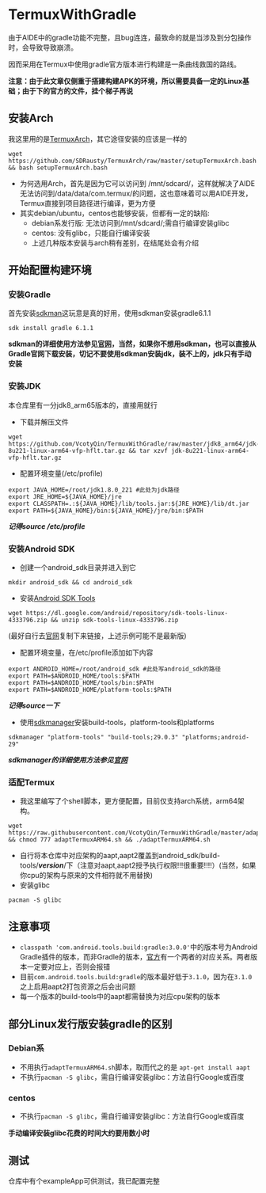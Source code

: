 # TermuxWithGradle
由于AIDE中的gradle功能不完整，且bug连连，最致命的就是当涉及到分包操作时，会导致导致崩溃。

因而采用在Termux中使用gradle官方版本进行构建是一条曲线救国的路线。

**注意：由于此文章仅侧重于搭建构建APK的环境，所以需要具备一定的Linux基础；由于下的官方的文件，挂个梯子再说**
## 安装Arch
我这里用的是[TermuxArch](https://github.com/SDRausty/TermuxArch)，其它途径安装的应该是一样的

`wget https://github.com/SDRausty/TermuxArch/raw/master/setupTermuxArch.bash && bash setupTermuxArch.bash`

*    为何选用Arch，首先是因为它可以访问到  /mnt/sdcard/，这样就解决了AIDE无法访问到/data/data/com.termux/的问题，这也意味着可以用AIDE开发，Termux直接到项目路径进行编译，更为方便
 * 其实debian/ubuntu，centos也能够安装，但都有一定的缺陷:
    - debian系发行版:  无法访问到/mnt/sdcard/;需自行编译安装glibc
    - centos: 没有glibc，只能自行编译安装
    - 上述几种版本安装与arch稍有差别，在结尾处会有介绍

## 开始配置构建环境
### 安装Gradle
首先安装[sdkman](https://sdkman.io/install)这玩意是真的好用，使用sdkman安装gradle6.1.1

`sdk install gradle 6.1.1`

**sdkman的详细使用方法参见[官网](https://sdkman.io/)，当然，如果你不想用sdkman，也可以直接从Gradle官网下载安装，切记不要使用sdkman安装jdk，装不上的，jdk只有手动安装**
### 安装JDK
本仓库里有一分jdk8_arm65版本的，直接用就行
* 下载并解压文件
```
wget https://github.com/VcotyQin/TermuxWithGradle/raw/master/jdk8_arm64/jdk-8u221-linux-arm64-vfp-hflt.tar.gz && tar xzvf jdk-8u221-linux-arm64-vfp-hflt.tar.gz
```
* 配置环境变量(/etc/profile)
```
export JAVA_HOME=/root/jdk1.8.0_221 #此处为jdk路径
export JRE_HOME=${JAVA_HOME}/jre
export CLASSPATH=.:${JAVA_HOME}/lib/tools.jar:${JRE_HOME}/lib/dt.jar
export PATH=${JAVA_HOME}/bin:${JAVA_HOME}/jre/bin:$PATH
```
***记得source /etc/profile***

### 安装Android SDK
* 创建一个android_sdk目录并进入到它
 
`mkdir android_sdk && cd android_sdk`

* 安装[Android SDK Tools](https://developer.android.com/studio/)

```
wget https://dl.google.com/android/repository/sdk-tools-linux-4333796.zip && unzip sdk-tools-linux-4333796.zip 
```
(最好自行去[官网](https://developer.android.com/studio/)复制下来链接，上述示例可能不是最新版)

* 配置环境变量，在/etc/profile添加如下内容

```
export ANDROID_HOME=/root/android_sdk #此处写android_sdk的路径
export PATH=$ANDROID_HOME/tools:$PATH
export PATH=$ANDROID_HOME/tools/bin:$PATH
export PATH=$ANDROID_HOME/platform-tools:$PATH
```
***记得source一下***

* 使用[sdkmanager](https://developer.android.com/studio/command-line/sdkmanager)安装build-tools，platform-tools和platforms
```
sdkmanager "platform-tools" "build-tools;29.0.3" "platforms;android-29"
```
***sdkmanager的详细使用方法参见[官网](https://developer.android.com/studio/command-line/sdkmanager)***

### 适配Termux
* 我这里编写了个shell脚本，更方便配置，目前仅支持arch系统，arm64架构。
```
wget https://raw.githubusercontent.com/VcotyQin/TermuxWithGradle/master/adaptTermuxARM64.sh && chmod 777 adaptTermuxARM64.sh && ./adaptTermuxARM64.sh
```
* 自行将本仓库中对应架构的aapt,aapt2覆盖到android_sdk/build-tools/***version***/下（注意对aapt,aapt2授予执行权限!!!很重要!!!!）(当然，如果你cpu的架构与原来的文件相符就不用替换)
* 安装glibc
```
pacman -S glibc
```
## 注意事项
- `classpath 'com.android.tools.build:gradle:3.0.0'`中的版本号为Android Gradle插件的版本，而非Gradle的版本，[官方](https://developer.android.com/studio/releases/gradle-plugin?hl=zh-cn)有一个两者的对应关系。两者版本一定要对应上，否则会报错
- 目前`com.android.tools.build:gradle`的版本最好低于`3.1.0`，因为在`3.1.0`之上启用aapt2打包资源之后会出问题
- 每一个版本的build-tools中的aapt都需替换为对应cpu架构的版本

## 部分Linux发行版安装gradle的区别
### Debian系
- 不用执行`adaptTermuxARM64.sh`脚本，取而代之的是
`apt-get install aapt`
- 不执行`pacman -S glibc`，需自行编译安装glibc：方法自行Google或百度
### centos
- 不执行`pacman -S glibc`，需自行编译安装glibc：方法自行Google或百度

**手动编译安装glibc花费的时间大约要用数小时**

## 测试
仓库中有个exampleApp可供测试，我已配置完整
